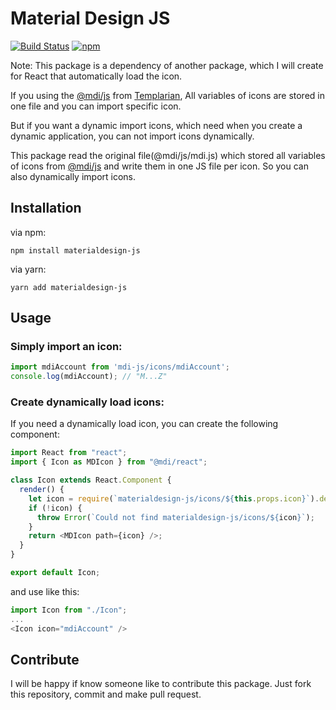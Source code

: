 # Material Design JS 
[![Build Status](https://travis-ci.com/AmirHosseinKarimi/MaterialDesign-JS.svg?branch=master)](https://travis-ci.com/AmirHosseinKarimi/MaterialDesign-JS) [![npm](https://img.shields.io/npm/v/mdi-js?color=blue)](https://www.npmjs.com/package/materialdesign-js)

Note: This package is a dependency of another package, which I will create for React that automatically load the icon.

If you using the [@mdi/js](https://www.npmjs.com/package/@mdi/js) from [Templarian](https://github.com/Templarian), All variables of icons are stored in one file and you can import specific icon.

But if you want a dynamic import icons, which need when you create a dynamic application, you can not import icons dynamically.

This package read the original file(@mdi/js/mdi.js) which stored all variables of icons from [@mdi/js](https://www.npmjs.com/package/@mdi/js) and write them in one JS file per icon.
So you can also dynamically import icons.

## Installation
via npm:
```
npm install materialdesign-js
```
via yarn:
```
yarn add materialdesign-js
```

## Usage
### Simply import an icon:
```javascript
import mdiAccount from 'mdi-js/icons/mdiAccount';
console.log(mdiAccount); // "M...Z"
```

### Create dynamically load icons:
If you need a dynamically load icon, you can create the following component:
```javascript
import React from "react";
import { Icon as MDIcon } from "@mdi/react";

class Icon extends React.Component {
  render() {
    let icon = require(`materialdesign-js/icons/${this.props.icon}`).default;
    if (!icon) {
      throw Error(`Could not find materialdesign-js/icons/${icon}`);
    }
    return <MDIcon path={icon} />;
  }
}

export default Icon;
```
and use like this:
```javascript
import Icon from "./Icon";
...
<Icon icon="mdiAccount" />
```

## Contribute
I will be happy if know someone like to contribute this package.
Just fork this repository, commit and make pull request.
